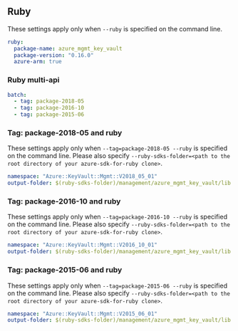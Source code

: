 ## Ruby

These settings apply only when `--ruby` is specified on the command line.

``` yaml $(ruby)
ruby:
  package-name: azure_mgmt_key_vault
  package-version: "0.16.0"
  azure-arm: true
```

### Ruby multi-api

``` yaml $(ruby) && $(multiapi)
batch:
  - tag: package-2018-05
  - tag: package-2016-10
  - tag: package-2015-06
```

### Tag: package-2018-05 and ruby

These settings apply only when `--tag=package-2018-05 --ruby` is specified on the command line.
Please also specify `--ruby-sdks-folder=<path to the root directory of your azure-sdk-for-ruby clone>`.

``` yaml $(tag) == 'package-2018-05' && $(ruby)
namespace: "Azure::KeyVault::Mgmt::V2018_05_01"
output-folder: $(ruby-sdks-folder)/management/azure_mgmt_key_vault/lib
```

### Tag: package-2016-10 and ruby

These settings apply only when `--tag=package-2016-10 --ruby` is specified on the command line.
Please also specify `--ruby-sdks-folder=<path to the root directory of your azure-sdk-for-ruby clone>`.

``` yaml $(tag) == 'package-2016-10' && $(ruby)
namespace: "Azure::KeyVault::Mgmt::V2016_10_01"
output-folder: $(ruby-sdks-folder)/management/azure_mgmt_key_vault/lib
```

### Tag: package-2015-06 and ruby

These settings apply only when `--tag=package-2015-06 --ruby` is specified on the command line.
Please also specify `--ruby-sdks-folder=<path to the root directory of your azure-sdk-for-ruby clone>`.

``` yaml $(tag) == 'package-2015-06' && $(ruby)
namespace: "Azure::KeyVault::Mgmt::V2015_06_01"
output-folder: $(ruby-sdks-folder)/management/azure_mgmt_key_vault/lib
```
